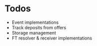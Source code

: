# Todos

- Event implementations
- Track deposits from offers
- Storage management
- FT resolver & receiver implementations
